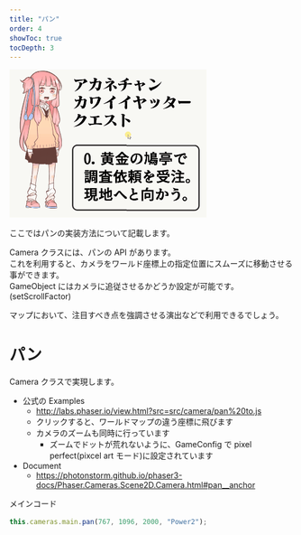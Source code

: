 ```yaml
---
title: "パン"
order: 4
showToc: true
tocDepth: 3
---
```


![pan](/assets/pan.gif)

ここではパンの実装方法について記載します。

Camera クラスには、パンの API があります。  
これを利用すると、カメラをワールド座標上の指定位置にスムーズに移動させる事ができます。  
GameObject にはカメラに追従させるかどうか設定が可能です。(setScrollFactor)

マップにおいて、注目すべき点を強調させる演出などで利用できるでしょう。

# パン

Camera クラスで実現します。

- 公式の Examples
  - http://labs.phaser.io/view.html?src=src/camera/pan%20to.js
  - クリックすると、ワールドマップの違う座標に飛びます
  - カメラのズームも同時に行っています
    - ズームでドットが荒れないように、GameConfig で pixel perfect(pixcel art モード)に設定されています
- Document
  - https://photonstorm.github.io/phaser3-docs/Phaser.Cameras.Scene2D.Camera.html#pan__anchor

メインコード

```js
this.cameras.main.pan(767, 1096, 2000, "Power2");
```
